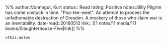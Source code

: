 %%
author::Vonnegut, Kurt
status:: Read
rating::Positive
notes::Billy Pilgrim has come unstuck in time. "Poo-tee-weet". An attempt to process the unfathomable destruction of Dresden. A mockery of those who claim war is an inevitability.
date-read::20160512
link:: [[1 notes/11 media/111 books/Slaughterhouse-Five|link]]
%%

`=this.notes`